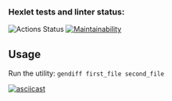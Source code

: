 ### Hexlet tests and linter status:
![Actions Status](/workflows/hexlet-check/badge.svg)
[![Maintainability](https://api.codeclimate.com/v1/badges/b3533853bfa325c83319/maintainability)](https://codeclimate.com/github/vsviridoff/python-project-lvl2/maintainability)


## Usage
Run the utility: `gendiff first_file second_file`

[![asciicast](https://asciinema.org/a/TmP2wcBwo0T05LknbidFfrA8N.svg)](https://asciinema.org/a/TmP2wcBwo0T05LknbidFfrA8N)
